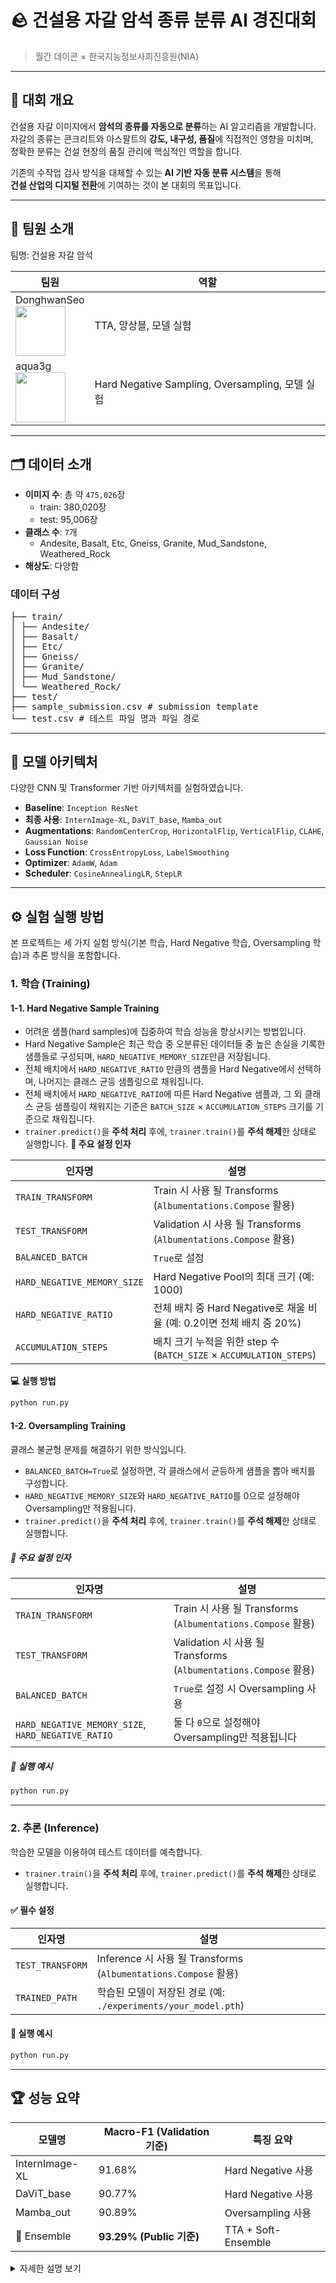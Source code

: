 # 🪨 건설용 자갈 암석 종류 분류 AI 경진대회

> 월간 데이콘 × 한국지능정보사회진흥원(NIA)

---

## 📌 대회 개요

건설용 자갈 이미지에서 **암석의 종류를 자동으로 분류**하는 AI 알고리즘을 개발합니다.  
자갈의 종류는 콘크리트와 아스팔트의 **강도, 내구성, 품질**에 직접적인 영향을 미치며,  
정확한 분류는 건설 현장의 품질 관리에 핵심적인 역할을 합니다.

기존의 수작업 검사 방식을 대체할 수 있는 **AI 기반 자동 분류 시스템**을 통해  
**건설 산업의 디지털 전환**에 기여하는 것이 본 대회의 목표입니다.

---
## 👥 팀원 소개

팀명: 건설용 자갈 암석

| 팀원                         | 역할               |
|------------------------------|--------------------|
| DonghwanSeo <br> <img src="https://github.com/user-attachments/assets/f1a3b705-6e42-433e-9e00-9f9243d00c07" width="80"/> | TTA, 앙상블, 모델 실험 |
| aqua3g <br> <img src="https://github.com/user-attachments/assets/3f9bb821-d6bc-47e0-9cb8-d175bbfd107a" width="80"/> | Hard Negative Sampling, Oversampling, 모델 실험 |


---
## 🗂️ 데이터 소개

- **이미지 수**: 총 약 `475,026`장  
  - train: 380,020장  
  - test: 95,006장  
- **클래스 수**: `7`개  
  - Andesite, Basalt, Etc, Gneiss, Granite, Mud_Sandstone, Weathered_Rock  
- **해상도**: 다양함

### 데이터 구성
<pre>
├── train/
│ ├── Andesite/
│ ├── Basalt/
│ ├── Etc/
│ ├── Gneiss/
│ ├── Granite/
│ ├── Mud_Sandstone/
│ └── Weathered_Rock/
├── test/
├── sample_submission.csv # submission template
└── test.csv # 테스트 파일 명과 파일 경로
</pre>
---

## 🧠 모델 아키텍처

다양한 CNN 및 Transformer 기반 아키텍처를 실험하였습니다.

- **Baseline**: `Inception ResNet`
- **최종 사용**: `InternImage-XL`, `DaViT_base`, `Mamba_out`
- **Augmentations**: `RandomCenterCrop`, `HorizontalFlip`, `VerticalFlip`, `CLAHE`, `Gaussian Noise`
- **Loss Function**: `CrossEntropyLoss`, `LabelSmoothing`
- **Optimizer**: `AdamW`, `Adam`
- **Scheduler**: `CosineAnnealingLR`, `StepLR`

---

## ⚙️ 실험 실행 방법

본 프로젝트는 세 가지 실험 방식(기본 학습, Hard Negative 학습, Oversampling 학습)과 추론 방식을 포함합니다.

### 1. 학습 (Training)

#### 1-1. Hard Negative Sample Training

- 어려운 샘플(hard samples)에 집중하여 학습 성능을 향상시키는 방법입니다.
- Hard Negative Sample은 최근 학습 중 오분류된 데이터들 중 높은 손실을 기록한 샘플들로 구성되며, `HARD_NEGATIVE_MEMORY_SIZE`만큼 저장됩니다.
- 전체 배치에서 `HARD_NEGATIVE_RATIO` 만큼의 샘플을 Hard Negative에서 선택하며, 나머지는 클래스 균등 샘플링으로 채워집니다.
- 전체 배치에서 `HARD_NEGATIVE_RATIO`에 따른 Hard Negative 샘플과, 그 외 클래스 균등 샘플링이 채워지는 기준은 `BATCH_SIZE` × `ACCUMULATION_STEPS` 크기를 기준으로 채워집니다.
- `trainer.predict()`을 **주석 처리** 후에, `trainer.train()`를 **주석 해제**한 상태로 실행합니다.
**🔧 주요 설정 인자**

| 인자명                     | 설명                                                                 |
|---------------------------|----------------------------------------------------------------------|
| `TRAIN_TRANSFORM` | Train 시 사용 될 Transforms (`Albumentations.Compose` 활용)       |
| `TEST_TRANSFORM` | Validation 시 사용 될 Transforms (`Albumentations.Compose` 활용)       |
| `BALANCED_BATCH`                               | `True`로 설정                  |
| `HARD_NEGATIVE_MEMORY_SIZE` | Hard Negative Pool의 최대 크기 (예: 1000)                             |
| `HARD_NEGATIVE_RATIO`       | 전체 배치 중 Hard Negative로 채울 비율 (예: 0.2이면 전체 배치 중 20%)   |
| `ACCUMULATION_STEPS`        | 배치 크기 누적을 위한 step 수 (`BATCH_SIZE` × `ACCUMULATION_STEPS`) |

**💻 실행 방법**

```bash
python run.py
```



#### 1-2. Oversampling Training

클래스 불균형 문제를 해결하기 위한 방식입니다.

- `BALANCED_BATCH=True`로 설정하면, 각 클래스에서 균등하게 샘플을 뽑아 배치를 구성합니다.
- `HARD_NEGATIVE_MEMORY_SIZE`와 `HARD_NEGATIVE_RATIO`를 0으로 설정해야 Oversampling만 적용됩니다.
- `trainer.predict()`을 **주석 처리** 후에, `trainer.train()`를 **주석 해제**한 상태로 실행합니다.
##### 🔧 주요 설정 인자

| 인자명                                         | 설명                                               |
|-----------------------------------------------|----------------------------------------------------|
| `TRAIN_TRANSFORM` | Train 시 사용 될 Transforms (`Albumentations.Compose` 활용)       |
| `TEST_TRANSFORM` | Validation 시 사용 될 Transforms (`Albumentations.Compose` 활용)       |
| `BALANCED_BATCH`                               | `True`로 설정 시 Oversampling 사용                  |
| `HARD_NEGATIVE_MEMORY_SIZE`, `HARD_NEGATIVE_RATIO` | 둘 다 `0`으로 설정해야 Oversampling만 적용됩니다     |

##### 🧪 실행 예시

```bash
python run.py
```

---

### 2. 추론 (Inference)

학습한 모델을 이용하여 테스트 데이터를 예측합니다.

- `trainer.train()`을 **주석 처리** 후에, `trainer.predict()`를 **주석 해제**한 상태로 실행합니다.

#### ✅ 필수 설정

| 인자명         | 설명                                                                 |
|----------------|----------------------------------------------------------------------|
| `TEST_TRANSFORM` | Inference 시 사용 될 Transforms (`Albumentations.Compose` 활용)       |
| `TRAINED_PATH` | 학습된 모델이 저장된 경로 (예: `./experiments/your_model.pth`)       |

#### 🧪 실행 예시

```bash
python run.py
```


---
## 🏆 성능 요약

| 모델명                          | Macro-F1 (Validation 기준) | 특징 요약                         |
|--------------------------------|-----------------------------|------------------------------------|
| InternImage-XL                 | 91.68%                      | Hard Negative 사용                |
| DaViT_base                     | 90.77%                      | Hard Negative 사용                |
| Mamba_out                      | 90.89%                      | Oversampling 사용                 |
| 🧪 Ensemble                    | **93.29% (Public 기준)**     | TTA + Soft-Ensemble               |

<details>
  <summary>자세한 설명 보기</summary>

- **InternImage-XL**  
  ImageNet pretrained 모델이며 Hard Negative Sample을 이용하여 학습되었습니다.

- **DaViT_base**  
  ImageNet pretrained 기반이며 Hard Negative Sample 전략을 적용하였습니다.

- **Mamba_out**  
  ImageNet pretrained 모델로, 소수 클래스 비율을 보완하기 위해 Oversample을 사용했습니다.

- **Ensemble**  
  위 세 모델에 대해 Test Time Augmentation(TTA) 및 Soft Voting 방식의 앙상블을 수행했습니다.
</details>
